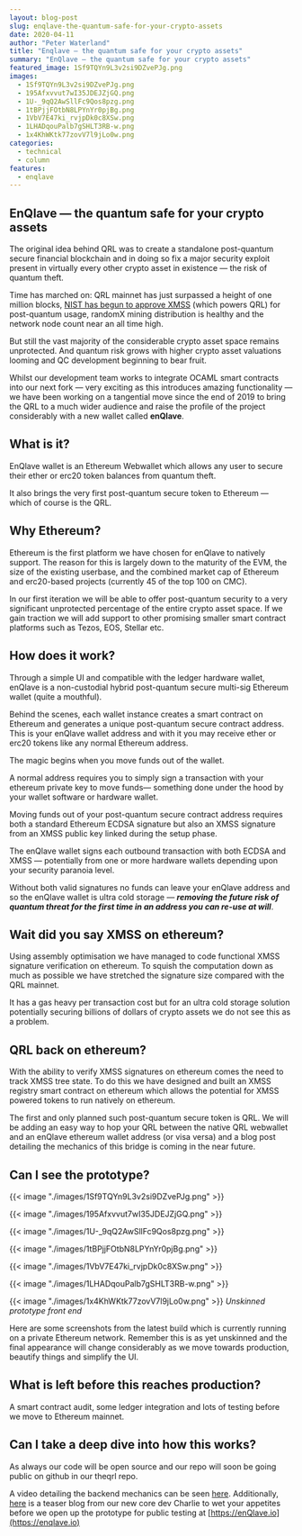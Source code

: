 ```yaml
---
layout: blog-post
slug: enqlave-the-quantum-safe-for-your-crypto-assets
date: 2020-04-11
author: "Peter Waterland"
title: "Enqlave — the quantum safe for your crypto assets"
summary: "EnQlave — the quantum safe for your crypto assets"
featured_image: 1Sf9TQYn9L3v2si9DZvePJg.png
images:
  - 1Sf9TQYn9L3v2si9DZvePJg.png
  - 195Afxvvut7wI35JDEJZjGQ.png
  - 1U-_9qQ2AwSllFc9Qos8pzg.png
  - 1tBPjjFOtbN8LPYnYr0pjBg.png
  - 1VbV7E47ki_rvjpDk0c8XSw.png
  - 1LHADqouPalb7gSHLT3RB-w.png
  - 1x4KhWKtk77zovV7l9jLo0w.png
categories:
  - technical
  - column
features:
  - enqlave
---
```


## EnQlave — the quantum safe for your crypto assets

The original idea behind QRL was to create a standalone post-quantum secure financial blockchain and in doing so fix a major security exploit present in virtually every other crypto asset in existence — the risk of quantum theft.

Time has marched on: QRL mainnet has just surpassed a height of one million blocks, [NIST has begun to approve XMSS](https://nvlpubs.nist.gov/nistpubs/SpecialPublications/NIST.SP.800-208-draft.pdf) (which powers QRL) for post-quantum usage, randomX mining distribution is healthy and the network node count near an all time high.

But still the vast majority of the considerable crypto asset space remains unprotected. And quantum risk grows with higher crypto asset valuations looming and QC development beginning to bear fruit.

Whilst our development team works to integrate OCAML smart contracts into our next fork — very exciting as this introduces amazing functionality — we have been working on a tangential move since the end of 2019 to bring the QRL to a much wider audience and raise the profile of the project considerably with a new wallet called **enQlave**.

## What is it?

EnQlave wallet is an Ethereum Webwallet which allows any user to secure their ether or erc20 token balances from quantum theft.

It also brings the very first post-quantum secure token to Ethereum — which of course is the QRL.

## Why Ethereum?

Ethereum is the first platform we have chosen for enQlave to natively support. The reason for this is largely down to the maturity of the EVM, the size of the existing userbase, and the combined market cap of Ethereum and erc20-based projects (currently 45 of the top 100 on CMC).

In our first iteration we will be able to offer post-quantum security to a very significant unprotected percentage of the entire crypto asset space. If we gain traction we will add support to other promising smaller smart contract platforms such as Tezos, EOS, Stellar etc.

## How does it work?

Through a simple UI and compatible with the ledger hardware wallet, enQlave is a non-custodial hybrid post-quantum secure multi-sig Ethereum wallet (quite a mouthful).

Behind the scenes, each wallet instance creates a smart contract on Ethereum and generates a unique post-quantum secure contract address. This is your enQlave wallet address and with it you may receive ether or erc20 tokens like any normal Ethereum address.

The magic begins when you move funds out of the wallet.

A normal address requires you to simply sign a transaction with your ethereum private key to move funds— something done under the hood by your wallet software or hardware wallet.

Moving funds out of your post-quantum secure contract address requires both a standard Ethereum ECDSA signature but also an XMSS signature from an XMSS public key linked during the setup phase.

The enQlave wallet signs each outbound transaction with both ECDSA and XMSS — potentially from one or more hardware wallets depending upon your security paranoia level.

Without both valid signatures no funds can leave your enQlave address and so the enQlave wallet is ultra cold storage — ***removing the future risk of quantum threat for the first time in an address you can re-use at will***.

## Wait did you say XMSS on ethereum?

Using assembly optimisation we have managed to code functional XMSS signature verification on ethereum. To squish the computation down as much as possible we have stretched the signature size compared with the QRL mainnet.

It has a gas heavy per transaction cost but for an ultra cold storage solution potentially securing billions of dollars of crypto assets we do not see this as a problem.

## QRL back on ethereum?

With the ability to verify XMSS signatures on ethereum comes the need to track XMSS tree state. To do this we have designed and built an XMSS registry smart contract on ethereum which allows the potential for XMSS powered tokens to run natively on ethereum.

The first and only planned such post-quantum secure token is QRL. We will be adding an easy way to hop your QRL between the native QRL webwallet and an enQlave ethereum wallet address (or visa versa) and a blog post detailing the mechanics of this bridge is coming in the near future.

## Can I see the prototype?

{{< image "./images/1Sf9TQYn9L3v2si9DZvePJg.png" >}}

{{< image "./images/195Afxvvut7wI35JDEJZjGQ.png" >}}

{{< image "./images/1U-_9qQ2AwSllFc9Qos8pzg.png" >}}

{{< image "./images/1tBPjjFOtbN8LPYnYr0pjBg.png" >}}

{{< image "./images/1VbV7E47ki_rvjpDk0c8XSw.png" >}}

{{< image "./images/1LHADqouPalb7gSHLT3RB-w.png" >}}

{{< image "./images/1x4KhWKtk77zovV7l9jLo0w.png" >}}
*Unskinned prototype front end*

Here are some screenshots from the latest build which is currently running on a private Ethereum network. Remember this is as yet unskinned and the final appearance will change considerably as we move towards production, beautify things and simplify the UI.

## What is left before this reaches production?

A smart contract audit, some ledger integration and lots of testing before we move to Ethereum mainnet.

## Can I take a deep dive into how this works?

As always our code will be open source and our repo will soon be going public on github in our theqrl repo.

A video detailing the backend mechanics can be seen [here](https://player.vimeo.com/video/420287807). Additionally, [here](/blog/the-qrl-enklave-project-bringing-post-quantum-security-to-ethereum-and-other-blockchain-platforms) is a teaser blog from our new core dev Charlie to wet your appetites before we open up the prototype for public testing at [https://enQlave.io](https://enqlave.io)